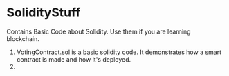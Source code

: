 # SolidityStuff
Contains Basic Code about Solidity. Use them if you are learning blockchain.

1. VotingContract.sol is a basic solidity code. It demonstrates how a smart contract is made and how it's deployed.
2. 
